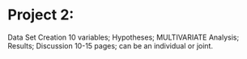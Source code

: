 # Project 2: 
Data Set Creation 10 variables; Hypotheses; MULTIVARIATE
Analysis; Results; Discussion 10-15 pages; can be an individual or joint. 
